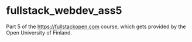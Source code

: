 # fullstack_webdev_ass5

Part 5 of the https://fullstackopen.com course, which gets provided by the Open University of Finland.
